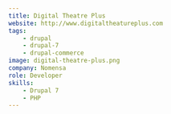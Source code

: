 ```yaml
---
title: Digital Theatre Plus
website: http://www.digitaltheatureplus.com
tags:
    - drupal
    - drupal-7
    - drupal-commerce
image: digital-theatre-plus.png
company: Nomensa
role: Developer
skills:
    - Drupal 7
    - PHP
---
```

